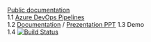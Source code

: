 [Public documentation](https://learn.microsoft.com/en-us/azure/cloud-adoption-framework/ready/landing-zone/terraform-landing-zone)  
1.1 [Azure DevOps Pipelines](https://dev.azure.com/CloudAutomationProject/Automation/_build)   
1.2 [Documentation](https://learn.hashicorp.com/tutorials/terraform/microsoft-caf-enterprise-scale)  / [Prezentation PPT]()
1.3 Demo    
1.4 [![Build Status](https://dev.azure.com/dutzageoorge/Learn%20Azure%20DevOps/_apis/build/status/dutza.learn-terraform-microsoft-caf-enterprise-scale?branchName=main)](https://dev.azure.com/dutzageoorge/Learn%20Azure%20DevOps/_build/latest?definitionId=4&branchName=main)